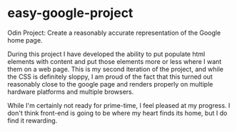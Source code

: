 # easy-google-project
Odin Project: Create a reasonably accurate representation of the Google home page.

During this project I have developed the ability to put populate html elements with content and put those elements more or less where I want them on a web page. This is my second iteration of the project, and while the CSS is definitely sloppy, I am proud of the fact that this turned out reasonably close to the google page and renders properly on multiple hardware platforms and multiple browsers.

While I'm certainly not ready for prime-time, I feel pleased at my progress. I don't think front-end is going to be where my heart finds its home, but I do find it rewarding.
